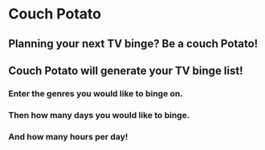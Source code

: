 # Couch Potato

## Planning your next TV binge? Be a couch Potato! 
## Couch Potato will generate your TV binge list!

### Enter the genres you would like to binge on.
### Then how many days you would like to binge.
### And how many hours per day!
